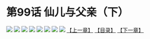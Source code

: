 # 第99话 仙儿与父亲（下）
![](https://mhpic.xiaomingtaiji.net/comic/D/斗破苍穹拆分版/99话/1.jpg-zymk.middle.webp)
![](https://mhpic.xiaomingtaiji.net/comic/D/斗破苍穹拆分版/99话/2.jpg-zymk.middle.webp)
![](https://mhpic.xiaomingtaiji.net/comic/D/斗破苍穹拆分版/99话/3.jpg-zymk.middle.webp)
![](https://mhpic.xiaomingtaiji.net/comic/D/斗破苍穹拆分版/99话/4.jpg-zymk.middle.webp)
![](https://mhpic.xiaomingtaiji.net/comic/D/斗破苍穹拆分版/99话/5.jpg-zymk.middle.webp)
![](https://mhpic.xiaomingtaiji.net/comic/D/斗破苍穹拆分版/99话/6.jpg-zymk.middle.webp)
![](https://mhpic.xiaomingtaiji.net/comic/D/斗破苍穹拆分版/99话/7.jpg-zymk.middle.webp)
![](https://mhpic.xiaomingtaiji.net/comic/D/斗破苍穹拆分版/99话/8.jpg-zymk.middle.webp)
[【上一章】](./98.md)
[【目录】](./READMD.md)
[【下一章】](./100.md)
